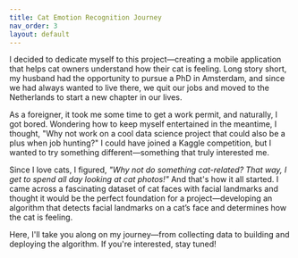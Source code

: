```yaml
---
title: Cat Emotion Recognition Journey 
nav_order: 3
layout: default
---
```


I decided to dedicate myself to this project—creating a mobile application that helps cat owners understand how their cat is feeling. Long story short, my husband had the opportunity to pursue a PhD in Amsterdam, and since we had always wanted to live there, we quit our jobs and moved to the Netherlands to start a new chapter in our lives.

As a foreigner, it took me some time to get a work permit, and naturally, I got bored. Wondering how to keep myself entertained in the meantime, I thought, "Why not work on a cool data science project that could also be a plus when job hunting?" I could have joined a Kaggle competition, but I wanted to try something different—something that truly interested me.

Since I love cats, I figured, *"Why not do something cat-related? That way, I get to spend all day looking at cat photos!"* And that's how it all started. I came across a fascinating dataset of cat faces with facial landmarks and thought it would be the perfect foundation for a project—developing an algorithm that detects facial landmarks on a cat’s face and determines how the cat is feeling.

Here, I'll take you along on my journey—from collecting data to building and deploying the algorithm. If you're interested, stay tuned!
